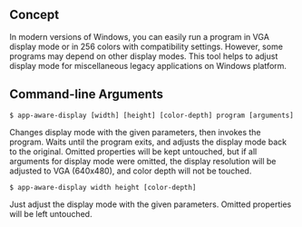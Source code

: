 Concept
-------
In modern versions of Windows, you can easily run a program in VGA display mode or in 256 colors with compatibility settings. However, some programs may depend on other display modes. This tool helps to adjust display mode for miscellaneous legacy applications on Windows platform.

Command-line Arguments
----------------------
`$ app-aware-display [width] [height] [color-depth] program [arguments]`

Changes display mode with the given parameters, then invokes the program. Waits until the program exits, and adjusts the display mode back to the original. Omitted properties will be kept untouched, but if all arguments for display mode were omitted, the display resolution will be adjusted to VGA (640x480), and color depth will not be touched.

`$ app-aware-display width height [color-depth]`

Just adjust the display mode with the given parameters. Omitted properties will be left untouched.